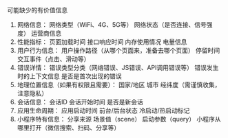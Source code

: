 可能缺少的有价值信息
1. 网络信息：
网络类型（WiFi、4G、5G等）
网络状态（是否连接、信号强度）
运营商信息
2. 性能指标：
页面加载时间
接口响应时间
内存使用情况
电量信息
3. 用户行为信息：
用户操作路径（从哪个页面来，准备去哪个页面）
停留时间
交互事件（点击、滑动等）
4. 错误详情：
错误类型分类（网络错误、JS错误、API调用错误等）
错误发生时的上下文信息
是否是首次出现的错误
5. 地理位置信息（如果有权限且需要）：
国家/地区
城市
经纬度（需谨慎收集，注意隐私）
6. 会话信息：
会话ID
会话开始时间
是否是新会话
7. 应用生命周期：
应用启动时间
前台/后台状态
冷启动/热启动标记
8. 小程序特有信息：
分享来源
场景值（scene）
启动参数（query）
小程序从哪里打开（微信搜索、扫码、分享等）